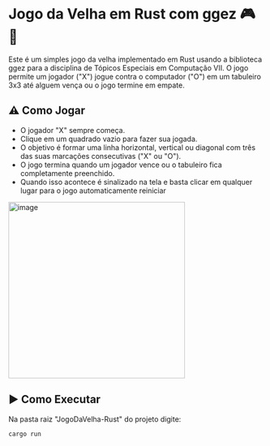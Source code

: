 # Jogo da Velha em Rust com ggez  :video_game::older_woman:
Este é um simples jogo da velha implementado em Rust usando a biblioteca ggez para a disciplina de Tópicos Especiais em Computação VII. O jogo permite um jogador ("X") jogue contra o computador ("O") em um tabuleiro 3x3 até alguem vença ou o jogo termine em empate.

## :warning: Como Jogar 
- O jogador "X" sempre começa.
- Clique em um quadrado vazio para fazer sua jogada.
- O objetivo é formar uma linha horizontal, vertical ou diagonal com três das suas marcações consecutivas ("X" ou "O").
- O jogo termina quando um jogador vence ou o tabuleiro fica completamente preenchido.
- Quando isso acontece é sinalizado na tela e basta clicar em qualquer lugar para o jogo automaticamente reiniciar 

<img width="348" alt="image" src="https://github.com/Caroline-Camargo/JogoDaVelha-RUST/assets/88254161/7cff3722-e0c4-4873-9d8d-983468371c31">


## :arrow_forward: Como Executar 
Na pasta raiz "JogoDaVelha-Rust" do projeto digite:
   ```sh
   cargo run
